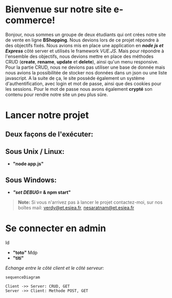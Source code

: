 # Bienvenue sur notre site e-commerce!

Bonjour, nous sommes un groupe de deux étudiants qui ont crées notre site de vente en ligne  **BShopping**.  Nous devions lors de ce projet répondre à des objectifs fixés. Nous avions mis en place une application en ***node js et Express*** côté server et utilisés le framework *VUE.JS*.
Mais pour répondre à l'ensemble des objectifs, nous devions mettre en place des méthodes CRUD (**create**, **rename**, **update** et **delete**), ainsi qu'un menu responsive. Pour la partie CRUD, nous ne devions pas utiliser une base de donnée mais nous avions la possibilitée de stocker nos données dans un json ou une liste javascript. A la suite de ça, le site possède également un système d'authentification, avec login et mot de passe, ainsi que des cookies pour les sessions. Pour le mot de passe nous avons également **crypté** son contenu pour rendre notre site un peu plus sûre.


# Lancer notre projet

Deux façons de l'exécuter:
-
Sous Unix / Linux:
- 
- **"node app.js"**

Sous Windows:
- 
- ***"set DEBUG=* & npm start"**


> **Note:**  Si vous n'arrivez pas à lancer le projet contactez-moi, sur nos boîtes mail: verdy@et.esiea.fr, nesaratnam@et.esiea.fr
> 

# Se connecter en admin

Id
-  **"toto"**
Mdp
-  **"titi"**

*Echange entre le côté client et le côté serveur:*

```mermaid
sequenceDiagram

Client ->> Server: CRUD, GET
Server ->> Client: Methode POST, GET
```


